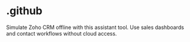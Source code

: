 # .github
Simulate Zoho CRM offline with this assistant tool. Use sales dashboards and contact workflows without cloud access.
